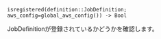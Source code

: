 ```
isregistered(definition::JobDefinition; aws_config=global_aws_config()) -> Bool
```

JobDefinitionが登録されているかどうかを確認します。
